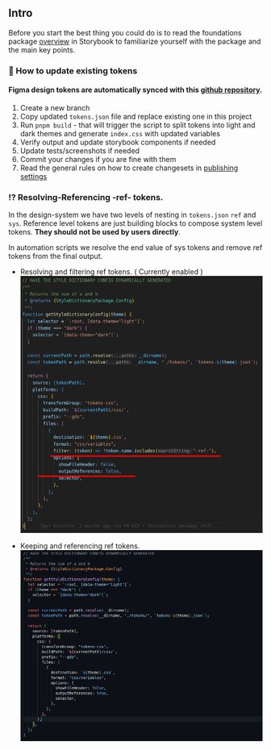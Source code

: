 ## Intro

Before you start the best thing you could do is to read the foundations package [overview](https://design-system.giosg.app/?path=/docs/foundations-overview--docs) in Storybook to familiarize yourself with the package and the main key points.

### 🔄 How to update existing tokens

#### Figma design tokens are automatically synced with this [github repository](https://github.com/M-Castellarnau/DesignTokens/tree/master).

1. Create a new branch
2. Copy updated `tokens.json` file and replace existing one in this project
3. Run `pnpm build` - that will trigger the script to split tokens into light and dark themes and generate `index.css` with updated variables
4. Verify output and update storybook components if needed
5. Update tests/screenshots if needed
6. Commit your changes if you are fine with them
7. Read the general rules on how to create changesets in [publishing settings](/README.md#Publishing)

### ⁉️ Resolving-Referencing -ref- tokens.

In the design-system we have two levels of nesting in `tokens.json` `ref` and `sys`. Reference level tokens are just building blocks to compose system level tokens. **They should not be used by users directly**.

In automation scripts we resolve the end value of sys tokens and remove ref tokens from the final output.

- Resolving and filtering ref tokens. ( Currently enabled )
![filtering refs](./assets/filter-refs.png)

- Keeping and referencing ref tokens.
  ![keeping refs](./assets/keep-refs.png)